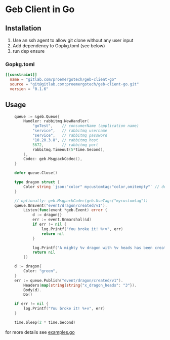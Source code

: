 # Geb Client in Go

## Installation

1. Use an ssh agent to allow git clone without any user input
2. Add dependency to Gopkg.toml (see below)
3. run dep ensure

### Gopkg.toml

```toml
[[constraint]]
  name = "gitlab.com/proemergotech/geb-client-go"
  source = "git@gitlab.com:proemergotech/geb-client-go.git"
  version = "0.1.6"
```

## Usage

```go
	queue := &geb.Queue{
		Handler: rabbitmq.NewHandler(
			"goTest",    // consumerName (application name)
			"service",   // rabbitmq username
			"service",   // rabbitmq password
			"10.20.3.8", // rabbitmq host
			5672,        // rabbitmq port
			rabbitmq.Timeout(5*time.Second),
		),
		Codec: geb.MsgpackCodec(),
	}

	defer queue.Close()

	type dragon struct {
		Color string `json:"color" mycustomtag:"color,omitempty"` // default tag names are "json" or "codec"
	}

	// optionally: geb.MsgpackCodec(geb.UseTags("mycustomtag"))
	queue.OnEvent("event/dragon/created/v1").
		Listen(func(event *geb.Event) error {
			d := dragon{}
			err := event.Unmarshal(&d)
			if err != nil {
				log.Printf("You broke it! %+v", err)
				return nil
			}

			log.Printf("A mighty %v dragon with %v heads has been created!", d.Color, event.Headers()["x_dragon_heads"])
			return nil
		})

	d := dragon{
		Color: "green",
	}
	err := queue.Publish("event/dragon/created/v1").
		Headers(map[string]string{"x_dragon_heads": "3"}).
		Body(d).
		Do()

	if err != nil {
		log.Printf("You broke it! %+v", err)
	}

	time.Sleep(2 * time.Second)
```

for more details see [examples.go](examples.go)
